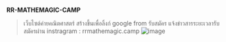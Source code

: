 **RR-MATHEMAGIC-CAMP**
> เว็บไซต์ค่ายคณิตศาสตร์ สร้างขึ้นเพื่อลิ้งก์ google from รับสมัคร แจ้งข่าวสารระยะเวลารับสมัครผ่าน instragram  : rrmathemagic.camp
![image](https://i.ibb.co/X7CWyGD/rr.png)
